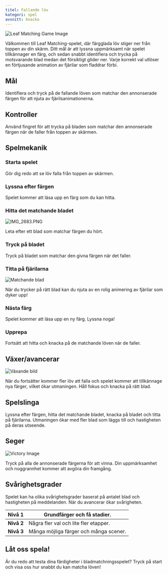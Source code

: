```yaml
---
titel: Fallande löv
kategori: spel
avsnitt: knacka
---
```

![Leaf Matching Game Image](https://help.Studycat.com/hc/article_attachments/34975872015385)


Välkommen till Leaf Matching-spelet, där färgglada löv stiger ner från toppen av din skärm. Ditt mål är att lyssna uppmärksamt när spelet tillkännager en färg, och sedan snabbt identifiera och trycka på motsvarande blad medan det försiktigt glider ner. Varje korrekt val utlöser en förtjusande animation av fjärilar som fladdrar förbi.


## Mål


Identifiera och tryck på de fallande löven som matchar den annonserade färgen för att njuta av fjärilsanimationerna.


## Kontroller


Använd fingret för att trycka på bladen som matchar den annonserade färgen när de faller från toppen av skärmen.


## Spelmekanik


### Starta spelet


Gör dig redo att se löv falla från toppen av skärmen.


### Lyssna efter färgen


Spelet kommer att läsa upp en färg som du kan hitta.


### Hitta det matchande bladet


![IMG_2683.PNG](https://help.Studycat.com/hc/article_attachments/34823542330905)


Leta efter ett blad som matchar färgen du hört.


### Tryck på bladet


Tryck på bladet som matchar den givna färgen när det faller.


### Titta på fjärilarna


![Matchande blad](https://help.Studycat.com/hc/article_attachments/34975872017177)


När du trycker på rätt blad kan du njuta av en rolig animering av fjärilar som dyker upp!


### Nästa färg


Spelet kommer att läsa upp en ny färg. Lyssna noga!


### Upprepa


Fortsätt att hitta och knacka på de matchande löven när de faller.


## Växer/avancerar


![Växande bild](https://help.Studycat.com/hc/article_attachments/34918104076185)


När du fortsätter kommer fler löv att falla och spelet kommer att tillkännage nya färger, vilket ökar utmaningen. Håll fokus och knacka på rätt blad.


## Spelslinga


Lyssna efter färgen, hitta det matchande bladet, knacka på bladet och titta på fjärilarna. Utmaningen ökar med fler blad som läggs till och hastigheten på deras utseende.


## Seger


![Victory Image](https://help.Studycat.com/hc/article_attachments/34918075320217)


Tryck på alla de annonserade färgerna för att vinna. Din uppmärksamhet och noggrannhet kommer att avgöra din framgång.


## Svårighetsgrader


Spelet kan ha olika svårighetsgrader baserat på antalet blad och hastigheten på meddelanden. När du avancerar ökar svårigheten.




| **Nivå 1** | Grundfärger och få stadier. |
| --- | --- |
| **Nivå 2** | Några fler val och lite fler etapper. |
| **Nivå 3** | Många möjliga färger och många scener. |


## Låt oss spela!


Är du redo att testa dina färdigheter i bladmatchningsspelet? Tryck på start och visa oss hur snabbt du kan matcha löven!